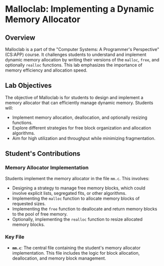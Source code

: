 # Malloclab: Implementing a Dynamic Memory Allocator

## Overview

Malloclab is a part of the "Computer Systems: A Programmer's Perspective" (CS:APP) course. It challenges students to understand and implement dynamic memory allocation by writing their versions of the `malloc`, `free`, and optionally `realloc` functions. This lab emphasizes the importance of memory efficiency and allocation speed.

## Lab Objectives

The objective of Malloclab is for students to design and implement a memory allocator that can efficiently manage dynamic memory. Students will:

- Implement memory allocation, deallocation, and optionally resizing functions.
- Explore different strategies for free block organization and allocation algorithms.
- Aim for high utilization and throughput while minimizing fragmentation.

## Student's Contributions

### Memory Allocator Implementation

Students implement the memory allocator in the file `mm.c`. This involves:

- Designing a strategy to manage free memory blocks, which could involve explicit lists, segregated fits, or other algorithms.
- Implementing the `malloc` function to allocate memory blocks of requested sizes.
- Implementing the `free` function to deallocate and return memory blocks to the pool of free memory.
- Optionally, implementing the `realloc` function to resize allocated memory blocks.

### Key File

- **`mm.c`**: The central file containing the student's memory allocator implementation. This file includes the logic for block allocation, deallocation, and memory block management.
